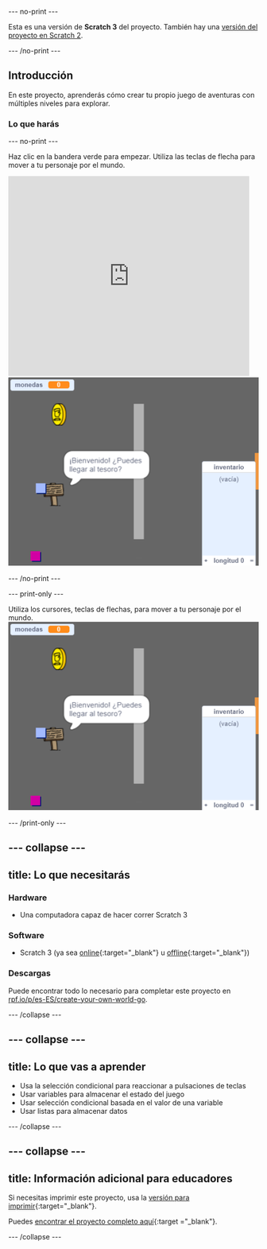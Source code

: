 --- no-print ---

Esta es una versión de **Scratch 3** del proyecto. También hay una [versión del proyecto en Scratch 2](https://projects.raspberrypi.org/es-ES/projects/create-your-own-world-scratch2).

--- /no-print ---

## Introducción

En este proyecto, aprenderás cómo crear tu propio juego de aventuras con múltiples niveles para explorar.

### Lo que harás

--- no-print ---

Haz clic en la bandera verde para empezar. Utiliza las teclas de flecha para mover a tu personaje por el mundo.

<div class="scratch-preview">
  <iframe allowtransparency="true" width="485" height="402" src="https://scratch.mit.edu/projects/embed/380872919/?autostart=false" frameborder="0" scrolling="no"></iframe>
  <img src="images/showcase.png">
</div>

--- /no-print ---

--- print-only ---

Utiliza los cursores, teclas de flechas, para mover a tu personaje por el mundo. ![showcase.png](images/showcase.png)

--- /print-only ---

--- collapse ---
---
title: Lo que necesitarás
---

### Hardware

- Una computadora capaz de hacer correr Scratch 3

### Software

- Scratch 3 (ya sea [online](https://rpf.io/scratchon){:target="_blank"} u [offline](https://rpf.io/scratchoff){:target="_blank"})

### Descargas

Puede encontrar todo lo necesario para completar este proyecto en [rpf.io/p/es-ES/create-your-own-world-go](https://rpf.io/p/es-ES/create-your-own-world-go).

--- /collapse ---

--- collapse ---
---
title: Lo que vas a aprender
---

- Usa la selección condicional para reaccionar a pulsaciones de teclas
- Usar variables para almacenar el estado del juego
- Usar selección condicional basada en el valor de una variable
- Usar listas para almacenar datos

--- /collapse ---

--- collapse ---
---
title: Información adicional para educadores
---

Si necesitas imprimir este proyecto, usa la [versión para imprimir](https://projects.raspberrypi.org/es-ES/projects/create-your-own-world/print){:target="_blank"}.

Puedes [encontrar el proyecto completo aquí](https://rpf.io/p/es-ES/create-your-own-world-get){:target ="_blank"}.

--- /collapse --- 